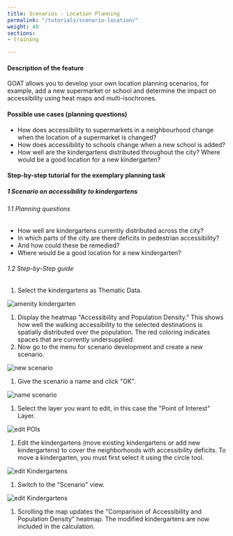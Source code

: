```yaml
---
title: Scenarios - Location Planning
permalink: "/tutorials/scenario-location/"
weight: 40
sections:
- training

---
```

#### Description of the feature

GOAT allows you to develop your own location planning scenarios, for example, add a new supermarket or school and determine the impact on accessibility using heat maps and multi-isochrones.

#### Possible use cases (planning questions)

* How does accessibility to supermarkets in a neighbourhood change when the location of a supermarket is changed?
* How does accessibility to schools change when a new school is added?
* How well are the kindergartens distributed throughout the city? Where would be a good location for a new kindergarten?

#### Step-by-step tutorial for the exemplary planning task

##### 1 Scenario on accessibility to kindergartens

###### 1.1 Planning questions

* How well are kindergartens currently distributed across the city?
* In which parts of the city are there deficits in pedestrian accessibility?
* And how could these be remedied?
* Where would be a good location for a new kindergarten?

###### 1.2 Step-by-Step guide

1. Select the kindergartens as Thematic Data.

<img src="/images/training_materials/Scenario_POIs/kindergarten.webp" alt="amenity kindergarten" style="max-height:200px;"/>

1. Display the heatmap "Accessibility and Population Density." This shows how well the walking accessibility to the selected destinations is spatially distributed over the population. The red coloring indicates spaces that are currently undersupplied.
2. Now go to the menu for scenario development and create a new scenario.

<img src="/images/training_materials/Scenario_POIs/create_scenario.webp"  alt="new scenario" style="max-height:150px;"/>

1. Give the scenario a name and click "OK".

<img src="/images/training_materials/Scenario_POIs/name_scenario.webp" alt="name scenario" style="max-height:200px;"/>

1. Select the layer you want to edit, in this case the "Point of Interest" Layer.

<img src="/images/training_materials/Scenario_POIs/PointofInterest.webp" alt="edit POIs" style="max-height:200px;"/>

1. Edit the kindergartens (move existing kindergartens or add new kindergartens) to cover the neighborhoods with accessibility deficits. To move a kindergarten, you must first select it using the circle tool.

<img src="/images/training_materials/Scenario_POIs/circle_tool.webp" alt="edit Kindergartens" style="max-height:270px;"/>

1. Switch to the "Scenario" view.

<img src="/images/training_materials/Scenario_POIs/scenario_heatmap.webp" alt="edit Kindergartens" style="max-height:250px;"/>

1. Scrolling the map updates the "Comparison of Accessibility and Population Density" heatmap. The modified kindergartens are now included in the calculation.